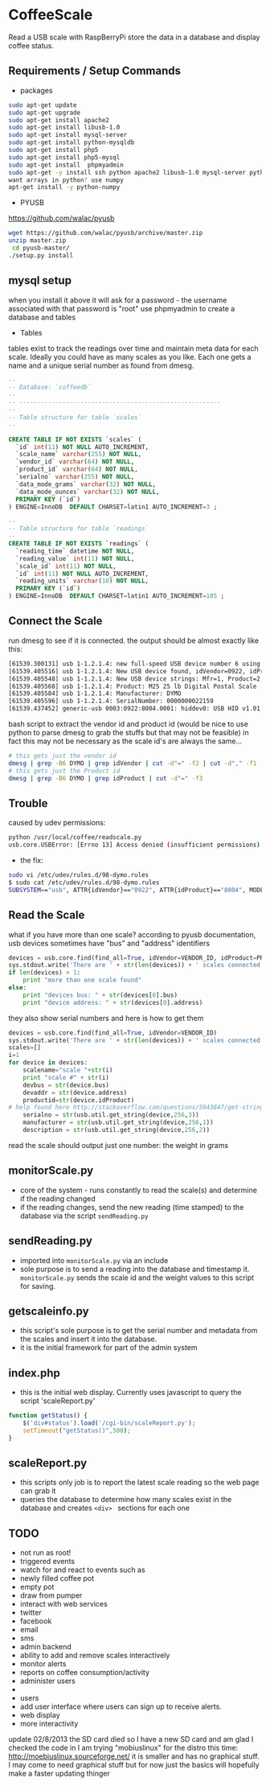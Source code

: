 CoffeeScale
===========

Read a USB scale with RaspBerryPi store the data in a database and display coffee status. 
 
Requirements / Setup Commands
-----

 - packages
 
````bash
sudo apt-get update
sudo apt-get upgrade
sudo apt-get install apache2
sudo apt-get install libusb-1.0
sudo apt-get install mysql-server
sudo apt-get install python-mysqldb
sudo apt-get install php5
sudo apt-get install php5-mysql
sudo apt-get install  phpmyadmin
sudo apt-get -y install ssh python apache2 libusb-1.0 mysql-server python-mysqldb php5 php5-mysql phpmyadmin
want arrays in python? use numpy
apt-get install -y python-numpy
````

 - PYUSB
 
https://github.com/walac/pyusb
````bash
wget https://github.com/walac/pyusb/archive/master.zip
unzip master.zip
 cd pyusb-master/
./setup.py install
````
mysql setup
--

when you install it above it will ask for a password - the username associated with that password is "root"
use phpmyadmin to create a database and tables

 - Tables

 tables exist to track the readings over time and maintain meta data for each scale. Ideally you could have as many scales as you like.
 Each one gets a name and a unique serial number as found from dmesg.
 
````SQL
--
-- Database: `coffeedb`
--
-- --------------------------------------------------------
--
-- Table structure for table `scales`
--

CREATE TABLE IF NOT EXISTS `scales` (
  `id` int(11) NOT NULL AUTO_INCREMENT,
  `scale_name` varchar(255) NOT NULL,
  `vendor_id` varchar(64) NOT NULL,
  `product_id` varchar(64) NOT NULL,
  `serialno` varchar(255) NOT NULL,
  `data_mode_grams` varchar(32) NOT NULL,
  `data_mode_ounces` varchar(32) NOT NULL,
  PRIMARY KEY (`id`)
) ENGINE=InnoDB  DEFAULT CHARSET=latin1 AUTO_INCREMENT=3 ;

--
-- Table structure for table `readings`
--
CREATE TABLE IF NOT EXISTS `readings` (
  `reading_time` datetime NOT NULL,
  `reading_value` int(11) NOT NULL,
  `scale_id` int(11) NOT NULL,
  `id` int(11) NOT NULL AUTO_INCREMENT,
  `reading_units` varchar(10) NOT NULL,
  PRIMARY KEY (`id`)
) ENGINE=InnoDB  DEFAULT CHARSET=latin1 AUTO_INCREMENT=105 ;
````

Connect the Scale
--
run dmesg to see if it is connected. the output should be almost exactly like this:
````bash
[61539.300131] usb 1-1.2.1.4: new full-speed USB device number 6 using dwc_otg
[61539.405516] usb 1-1.2.1.4: New USB device found, idVendor=0922, idProduct=8004
[61539.405548] usb 1-1.2.1.4: New USB device strings: Mfr=1, Product=2, SerialNumber=3
[61539.405568] usb 1-1.2.1.4: Product: M25 25 lb Digital Postal Scale
[61539.405584] usb 1-1.2.1.4: Manufacturer: DYMO
[61539.405596] usb 1-1.2.1.4: SerialNumber: 0000000022159
[61539.437452] generic-usb 0003:0922:8004.0001: hiddev0: USB HID v1.01 Device [DYMO M25 25 lb Digital Postal Scale] on usb-bcm2708_usb-1.2.1.4/input0
````

bash script to extract the vendor id and product id (would be nice to use python to parse dmesg to grab the stuffs but that may not be feasible)
in fact this may not be necessary as the scale id's are always the same...
````bash
# this gets just the vendor id
dmesg | grep -B6 DYMO | grep idVendor | cut -d"=" -f2 | cut -d"," -f1
# this gets just the Product id
dmesg | grep -B6 DYMO | grep idProduct | cut -d"=" -f3
````

Trouble
--
caused by udev permissions:
````sh
python /usr/local/coffee/readscale.py
usb.core.USBError: [Errno 13] Access denied (insufficient permissions)
````
 - the fix:
````bash
sudo vi /etc/udev/rules.d/98-dymo.rules
$ sudo cat /etc/udev/rules.d/98-dymo.rules
SUBSYSTEM=="usb", ATTR{idVendor}=="0922", ATTR{idProduct}=="8004", MODE="666"
````

Read the Scale
--
what if you have more than one scale?
according to pyusb documentation, usb devices sometimes have "bus" and "address" identifiers
````python
devices = usb.core.find(find_all=True, idVendor=VENDOR_ID, idProduct=PRODUCT_ID)
sys.stdout.write('There are ' + str(len(devices)) + ' scales connected!\n')
if len(devices) > 1:
	print "more than one scale found"
else:
	print "devices bus: " + str(devices[0].bus)
	print "device address: " + str(devices[0].address)
````
they also show serial numbers and here is how to get them
````python
devices = usb.core.find(find_all=True, idVendor=VENDOR_ID)
sys.stdout.write('There are ' + str(len(devices)) + ' scales connected!\n')
scales=[]
i=1
for device in devices:
	scalename="scale "+str(i)
	print "scale #" + str(i)
	devbus = str(device.bus)
	devaddr = str(device.address)
	productid=str(device.idProduct)
# help found here http://stackoverflow.com/questions/5943847/get-string-descriptor-using-pyusb-usb-util-get-string
	serialno = str(usb.util.get_string(device,256,3))
	manufacturer = str(usb.util.get_string(device,256,1))
	description = str(usb.util.get_string(device,256,2))
````

read the scale should output just one number: the weight in grams
 
monitorScale.py
--

 - core of the system - runs constantly to read the scale(s) and determine if the reading changed
 - if the reading changes, send the new reading (time stamped) to the database via the script ````sendReading.py````
 
sendReading.py
--

 - imported into ````monitorScale.py```` via an include
 - sole purpose is to send a reading into the database and timestamp it. ````monitorScale.py```` sends the scale id and the weight values to this script for saving.
 
getscaleinfo.py
-- 

 - this script's sole purpose is to get the serial number and metadata from the scales and insert it into the database. 
 - it is the initial framework for part of the admin system
 
index.php
--

 - this is the initial web display. Currently uses javascript to query the script 'scaleReport.py'
````javascript
function getStatus() { 
    $('div#status').load('/cgi-bin/scaleReport.py');
    setTimeout("getStatus()",500); 
}
````
scaleReport.py
--

 - this scripts only job is to report the latest scale reading so the web page can grab it 
 - queries the database to determine how many scales exist in the database and creates ````<div> ```` sections for each one

 
TODO
--
 - not run as root!
 - triggered events
  - watch for and react to events such as
   - newly filled coffee pot
   - empty pot
   - draw from pumper
 - interact with web services
  - twitter
  - facebook
  - email
  - sms  
 - admin backend
  - ability to add and remove scales interactively
  - monitor alerts
  - reports on coffee consumption/activity
  - administer users
  - 
 - users
  - add user interface where users can sign up to receive alerts.
 - web display
  - more interactivity


update
02/8/2013
the SD card died so I have a new SD card and am glad I checked the code in
I am trying "mobiuslinux" for the distro this time:
http://moebiuslinux.sourceforge.net/ it is smaller and has no graphical stuff. I may come to need graphical stuff but for now just the basics will hopefully make a faster updating thinger

 

 

 

 

 

 

 

 

